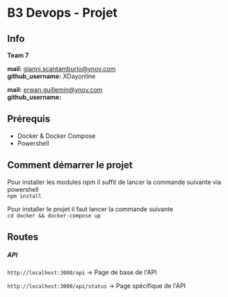 # B3 Devops - Projet
## Info

**Team 7**

**mail:** gianni.scantamburlo@ynov.com <br>
**github​_username:** XDayonline

**mail:** erwan.guillemin@ynov.com <br>
**github​_username:** 

## Prérequis

- Docker & Docker Compose
- Powershell

## Comment démarrer le projet

Pour installer les modules npm il suffit de lancer la commande suivante via powershell <br>
`npm install`

Pour installer le projet il faut lancer la commande suivante <br>
`cd docker && docker-compose up`

## Routes

##### API
`http://localhost:3000/api` &rarr; Page de base de l'API

`http://localhost:3000/api/status` &rarr; Page spécifique de l'API
